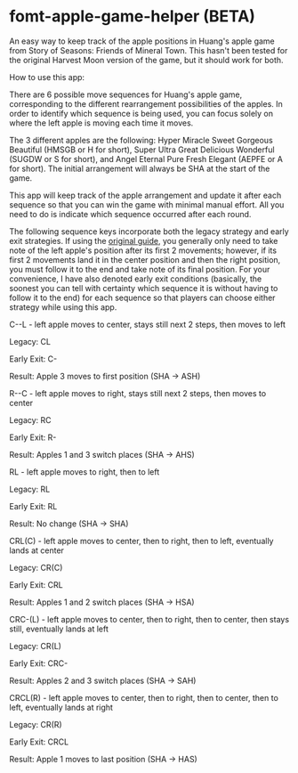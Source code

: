 # fomt-apple-game-helper (BETA)
An easy way to keep track of the apple positions in Huang's apple game from Story of Seasons: Friends of Mineral Town. This hasn't been tested for the original Harvest Moon version of the game, but it should work for both.


How to use this app:

There are 6 possible move sequences for Huang's apple game, corresponding to the different rearrangement possibilities of the apples. In order to identify which sequence is being used, you can focus solely on where the left apple is moving each time it moves.


The 3 different apples are the following: Hyper Miracle Sweet Gorgeous Beautiful (HMSGB or H for short), Super Ultra Great Delicious Wonderful (SUGDW or S for short), and Angel Eternal Pure Fresh Elegant (AEPFE or A for short). The initial arrangement will always be SHA at the start of the game.


This app will keep track of the apple arrangement and update it after each sequence so that you can win the game with minimal manual effort. All you need to do is indicate which sequence occurred after each round.

The following sequence keys incorporate both the legacy strategy and early exit strategies. If using the <a href="https://fogu.com/hmforum/viewtopic.php?t=37256">original guide</a>, you generally only need to take note of the left apple's position after its first 2 movements; however, if its first 2 movements land it in the center position and then the right position, you must follow it to the end and take note of its final position. For your convenience, I have also denoted early exit conditions (basically, the soonest you can tell with certainty which sequence it is without having to follow it to the end) for each sequence so that players can choose either strategy while using this app.

C--L - left apple moves to center, stays still next 2 steps, then moves to left

Legacy: CL

Early Exit: C-

Result: Apple 3 moves to first position (SHA -> ASH)

R--C - left apple moves to right, stays still next 2 steps, then moves to center

Legacy: RC

Early Exit: R-

Result: Apples 1 and 3 switch places (SHA -> AHS)

RL - left apple moves to right, then to left

Legacy: RL

Early Exit: RL

Result: No change (SHA -> SHA)

CRL(C) - left apple moves to center, then to right, then to left, eventually lands at center

Legacy: CR(C)

Early Exit: CRL

Result: Apples 1 and 2 switch places (SHA -> HSA)

CRC-(L) - left apple moves to center, then to right, then to center, then stays still, eventually lands at left

Legacy: CR(L)

Early Exit: CRC-

Result: Apples 2 and 3 switch places (SHA -> SAH)

CRCL(R) - left apple moves to center, then to right, then to center, then to left, eventually lands at right

Legacy: CR(R)

Early Exit: CRCL

Result: Apple 1 moves to last position (SHA -> HAS)
